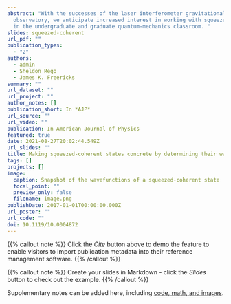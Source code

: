 ```yaml
---
abstract: "With the successes of the laser interferometer gravitational-wave
  observatory, we anticipate increased interest in working with squeezed states
  in the undergraduate and graduate quantum-mechanics classroom. "
slides: squeezed-coherent
url_pdf: ""
publication_types:
  - "2"
authors:
  - admin
  - Sheldon Rego
  - James K. Freericks
summary: ""
url_dataset: ""
url_project: ""
author_notes: []
publication_short: In *AJP*
url_source: ""
url_video: ""
publication: In American Journal of Physics
featured: true
date: 2021-08-27T20:02:44.549Z
url_slides: ""
title: Making squeezed-coherent states concrete by determining their wavefunction
tags: []
projects: []
image:
  caption: Snapshot of the wavefunctions of a squeezed-coherent state
  focal_point: ""
  preview_only: false
  filename: image.png
publishDate: 2017-01-01T00:00:00.000Z
url_poster: ""
url_code: ""
doi: 10.1119/10.0004872
---
```


{{% callout note %}}
Click the *Cite* button above to demo the feature to enable visitors to import publication metadata into their reference management software.
{{% /callout %}}

{{% callout note %}}
Create your slides in Markdown - click the *Slides* button to check out the example.
{{% /callout %}}

Supplementary notes can be added here, including [code, math, and images](https://wowchemy.com/docs/writing-markdown-latex/).
